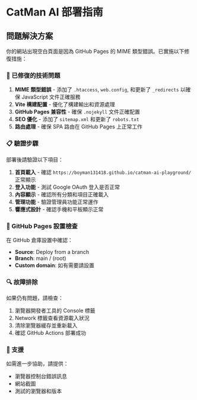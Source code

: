 # CatMan AI 部署指南

## 問題解決方案

你的網站出現空白頁面是因為 GitHub Pages 的 MIME 類型錯誤。已實施以下修復措施：

### 🔧 已修復的技術問題

1. **MIME 類型錯誤** - 添加了 `.htaccess`, `web.config`, 和更新了 `_redirects` 以確保 JavaScript 文件正確服務
2. **Vite 構建配置** - 優化了構建輸出和資源處理
3. **GitHub Pages 兼容性** - 確保 `.nojekyll` 文件正確配置
4. **SEO 優化** - 添加了 `sitemap.xml` 和更新了 `robots.txt`
5. **路由處理** - 確保 SPA 路由在 GitHub Pages 上正常工作

### 📋 驗證步驟

部署後請驗證以下項目：

1. **首頁載入** - 確認 `https://boyman131418.github.io/catman-ai-playground/` 正常顯示
2. **登入功能** - 測試 Google OAuth 登入是否正常
3. **內容顯示** - 確認所有分類和項目正確載入
4. **管理功能** - 驗證管理員功能正常運作
5. **響應式設計** - 確認手機和平板顯示正常

### 🚀 GitHub Pages 設置檢查

在 GitHub 倉庫設置中確認：
- **Source**: Deploy from a branch
- **Branch**: main / (root)
- **Custom domain**: 如有需要請設置

### 🔍 故障排除

如果仍有問題，請檢查：
1. 瀏覽器開發者工具的 Console 標籤
2. Network 標籤查看資源載入狀況
3. 清除瀏覽器緩存並重新載入
4. 確認 GitHub Actions 部署成功

### 📧 支援

如需進一步協助，請提供：
- 瀏覽器控制台錯誤訊息
- 網站截圖
- 測試的瀏覽器和版本